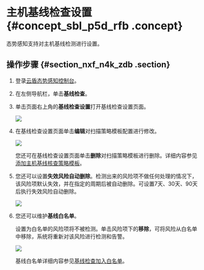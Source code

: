 # 主机基线检查设置 {#concept_sbl_p5d_rfb .concept}

态势感知支持对主机基线检测进行设置。

## 操作步骤 {#section_nxf_n4k_zdb .section}

1.  登录[云盾态势感知控制台](https://yundun.console.aliyun.com/?p=sas)。
2.  在左侧导航栏，单击**基线检查**。
3.  单击页面右上角的**基线检查设置**打开基线检查设置页面。

    ![](http://static-aliyun-doc.oss-cn-hangzhou.aliyuncs.com/assets/img/41683/154138298221606_zh-CN.png)

4.  在基线检查设置页面单击**编辑**对扫描策略模板配置进行修改。

    ![](http://static-aliyun-doc.oss-cn-hangzhou.aliyuncs.com/assets/img/41683/154138298221607_zh-CN.png)

    您还可在基线检查设置页面单击**删除**对扫描策略模板进行删除。详细内容参见[添加主机基线核查策略模板](intl.zh-CN/用户指南/基线配置核查/主机基线检查/概述.md#ol_oxf_n4k_zdb)。

5.  您还可以设置**失效风险自动删除**。检测出来的风险项不做任何处理的情况下，该风险项默认失效，并在指定的周期后被自动删除。可设置7天、30天、90天后执行失效风险自动删除。

    ![](http://static-aliyun-doc.oss-cn-hangzhou.aliyuncs.com/assets/img/41683/154138298221608_zh-CN.png)

6.  您还可以维护**基线白名单**。

    设置为白名单的风险项将不被检测。单击风险项下的**移除**，可将风险从白名单中移除，系统将重新对该风险进行检测和告警。

    ![](http://static-aliyun-doc.oss-cn-hangzhou.aliyuncs.com/assets/img/41683/154138298221609_zh-CN.png)

    基线白名单详细内容参见[基线检查加入白名单](intl.zh-CN/用户指南/基线配置核查/主机基线检查/基线检查加入白名单.md#)。


